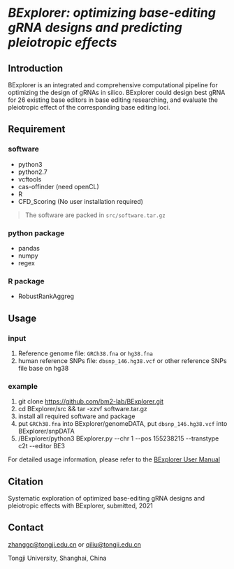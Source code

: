 # _BExplorer: optimizing base-editing gRNA designs and predicting pleiotropic effects_

## Introduction
BExplorer is an integrated and comprehensive computational pipeline for optimizing the design of gRNAs in silico. BExplorer could design best gRNA for 26 existing base editors in base editing researching, and evaluate the pleiotropic effect of the corresponding base editing loci.

## Requirement
### software
* python3
* python2.7
* vcftools
* cas-offinder (need openCL)
* R
* CFD_Scoring (No user installation required)
> The software are packed in `src/software.tar.gz`
### python package
* pandas
* numpy
* regex
### R package
* RobustRankAggreg

## Usage
### input
1. Reference genome file: `GRCh38.fna` or `hg38.fna`
2. human reference SNPs file: `dbsnp_146.hg38.vcf` or other reference SNPs file base on hg38

### example
1. git clone https://github.com/bm2-lab/BExplorer.git
2. cd BExplorer/src && tar -xzvf software.tar.gz 
3. install all required software and package
4. put `GRCh38.fna` into BExplorer/genomeDATA, put `dbsnp_146.hg38.vcf` into BExplorer/snpDATA
5. /BExplorer/python3 BExplorer.py --chr 1 --pos 155238215 --transtype c2t --editor BE3

For detailed usage information, please refer to the [BExplorer User Manual](/doc/BExplorer_User_Manual.md)

## Citation
Systematic exploration of optimized base-editing gRNA designs and pleiotropic effects with BExplorer, submitted, 2021

## Contact
zhanggc@tongji.edu.cn or qiliu@tongji.edu.cn

Tongji University, Shanghai, China
